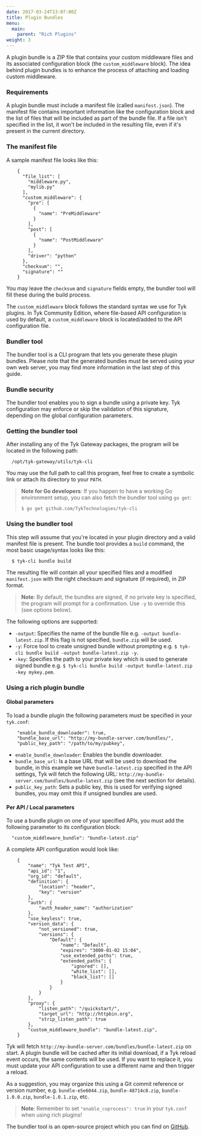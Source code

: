 ```yaml
---
date: 2017-03-24T13:07:00Z
title: Plugin Bundles
menu:
  main:
    parent: "Rich Plugins"
weight: 3 
---
```


A plugin bundle is a ZIP file that contains your custom middleware files and its associated configuration block (the `custom_middleware` block). The idea behind plugin bundles is to enhance the process of attaching and loading custom middleware.

### Requirements

A plugin bundle must include a manifest file (called `manifest.json`). The manifest file contains important information like the configuration block and the list of files that will be included as part of the bundle file. If a file isn't specified in the list, it won't be included in the resulting file, even if it's present in the current directory.

### The manifest file

A sample manifest file looks like this:

```{.copyWrapper}
    {
      "file_list": [
        "middleware.py",
        "mylib.py"
      ],
      "custom_middleware": {
        "pre": [
          {
            "name": "PreMiddleware"
          }
        ],
        "post": [
          {
            "name": "PostMiddleware"
          }
        ],
        "driver": "python"
      },
      "checksum": "",
      "signature": ""
    }
```

You may leave the `checksum` and `signature` fields empty, the bundler tool will fill these during the build process.

The `custom_middleware` block follows the standard syntax we use for Tyk plugins. In Tyk Community Edition, where file-based API configuration is used by default, a `custom_middleware` block is located/added to the API configuration file.

### Bundler tool

The bundler tool is a CLI program that lets you generate these plugin bundles. Please note that the generated bundles must be served using your own web server, you may find more information in the last step of this guide.

### Bundle security

The bundler tool enables you to sign a bundle using a private key. Tyk configuration may enforce or skip the validation of this signature, depending on the global configuration parameters.

### Getting the bundler tool

After installing any of the Tyk Gateway packages, the program will be located in the following path:

```
  /opt/tyk-gateway/utils/tyk-cli
```

You may use the full path to call this program, feel free to create a symbolic link or attach its directory to your `PATH`.

> **Note for Go developers**: If you happen to have a working Go environment setup, you can also fetch the bundler tool using `go get`:
> 
> `$ go get github.com/TykTechnologies/tyk-cli`

### Using the bundler tool

This step will assume that you're located in your plugin directory and a valid manifest file is present. The bundle tool provides a `build` command, the most basic usage/syntax looks like this:

```{.copyWrapper}
  $ tyk-cli bundle build
```

The resulting file will contain all your specified files and a modified `manifest.json` with the right checksum and signature (if required), in ZIP format.

> **Note**: By default, the bundles are signed, if no private key is specified, the program will prompt for a confirmation. Use `-y` to override this (see options below).

The following options are supported:

*   `-output`: Specifies the name of the bundle file e.g. `-output bundle-latest.zip`. If this flag is not specified, `bundle.zip` will be used. 
*   `-y`: Force tool to create unsigned bundle without prompting e.g. `$ tyk-cli bundle build -output bundle-latest.zip -y`.
*   `-key`: Specifies the path to your private key which is used to generate signed bundle e.g. `$ tyk-cli bundle build -output bundle-latest.zip -key mykey.pem`.

### Using a rich plugin bundle

#### Global parameters

To load a bundle plugin the following parameters must be specified in your `tyk.conf`:

```{.copyWrapper}
    "enable_bundle_downloader": true,
    "bundle_base_url": "http://my-bundle-server.com/bundles/",
    "public_key_path": "/path/to/my/pubkey",
```

*   `enable_bundle_downloader`: Enables the bundle downloader.
*   `bundle_base_url`: Is a base URL that will be used to download the bundle, in this example we have `bundle-latest.zip` specified in the API settings, Tyk will fetch the following URL: `http://my-bundle-server.com/bundles/bundle-latest.zip` (see the next section for details).
*   `public_key_path`: Sets a public key, this is used for verifying signed bundles, you may omit this if unsigned bundles are used.

#### Per API / Local parameters

To use a bundle plugin on one of your specified APIs, you must add the following parameter to its configuration block:

```{.copyWrapper}
  "custom_middleware_bundle": "bundle-latest.zip"
```

A complete API configuration would look like:

```{.copyWrapper}
    {
        "name": "Tyk Test API",
        "api_id": "1",
        "org_id": "default",
        "definition": {
            "location": "header",
            "key": "version"
        },
        "auth": {
            "auth_header_name": "authorization"
        },
        "use_keyless": true,
        "version_data": {
            "not_versioned": true,
            "versions": {
                "Default": {
                    "name": "Default",
                    "expires": "3000-01-02 15:04",
                    "use_extended_paths": true,
                    "extended_paths": {
                        "ignored": [],
                        "white_list": [],
                        "black_list": []
                    }
                }
            }
        },
        "proxy": {
            "listen_path": "/quickstart/",
            "target_url": "http://httpbin.org",
            "strip_listen_path": true
        },
        "custom_middleware_bundle": "bundle-latest.zip",
    }
```

Tyk will fetch `http://my-bundle-server.com/bundles/bundle-latest.zip` on start. A plugin bundle will be cached after its initial download, if a Tyk reload event occurs, the same contents will be used. If you want to replace it, you must update your API configuration to use a different name and then trigger a reload.

As a suggestion, you may organize this using a Git commit reference or version number, e.g. `bundle-e5e6044.zip`, `bundle-48714c8.zip`, `bundle-1.0.0.zip`, `bundle-1.0.1.zip`, etc.

> **Note**: Remember to set `"enable_coprocess": true` in your `tyk.conf` when using rich plugins!

The bundler tool is an open-source project which you can find on [GitHub][1].

 [1]: https://github.com/TykTechnologies/tyk-cli
